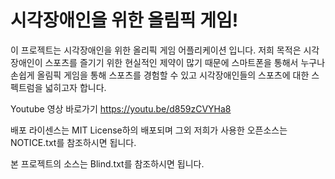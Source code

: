 # 시각장애인을 위한 올림픽 게임!
이 프로젝트는 시각장애인을 위한 올리픽 게임 어플리케이션 입니다.
저희 목적은 시각장애인이 스포츠를 즐기기 위한 현실적인 제약이 많기 때문에 스마트폰을 통해서
누구나 손쉽게 올림픽 게임을 통해 스포츠를 경험할 수 있고 시각장애인들의 스포츠에 대한 스펙트럼을 넓히고자 합니다.

Youtube 영상 바로가기 https://youtu.be/d859zCVYHa8

배포 라이센스는 MIT License하의 배포되며 그외 저희가 사용한 오픈소스는 NOTICE.txt를 참조하시면 됩니다. 

본 프로젝트의 소스는 Blind.txt를 참조하시면 됩니다.
